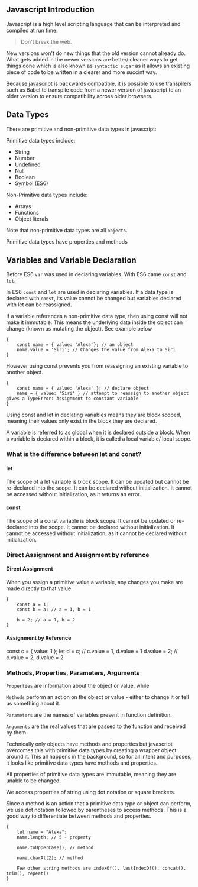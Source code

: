 ## Javascript Introduction

Javascript is a high level scripting language that can be interpreted and compiled at run time.

> Don't break the web.

New versions won't do new things that the old version cannot already do. What gets added in the newer versions are better/ cleaner ways to get things done which is also known as `syntactic sugar` as it allows an existing piece of code to be written in a clearer and more succint way.

Because javascript is backwards compatible, it is possible to use transpilers such as Babel to transpile code from a newer version of javascript to an older version to ensure compatibility across older browsers.

## Data Types

There are primitive and non-primitive data types in javascript:

Primitive data types include:

- String
- Number
- Undefined
- Null
- Boolean
- Symbol (ES6)

Non-Primitive data types include:

- Arrays
- Functions
- Object literals

Note that non-primitive data types are all `objects`.

Primitive data types have properties and methods

## Variables and Variable Declaration

Before ES6 `var` was used in declaring variables. With ES6 came `const` and `let`.

In ES6 `const` and `let` are used in declaring variables. If a data type is declared with `const`, its value cannot be changed but variables declared with let can be reassigned.

If a variable references a non-primitive data type, then using const will not make it immutable. This means the underlying data inside the object can change (known as mutating the object). See example below

    {
        const name = { value: 'Alexa'}; // an object
        name.value = 'Siri'; // Changes the value from Alexa to Siri
    }

However using const prevents you from reassigning an existing variable to another object.

    {
        const name = { value: 'Alexa' }; // declare object
        name = { value: 'Siri' } // attempt to reassign to another object gives a TypeError: Assignment to constant variable
    }

Using const and let in declating variables means they are block scoped, meaning their values only exist in the block they are declared.

A variable is referred to as global when it is declared outside a block. When a variable is declared within a block, it is called a local variable/ local scope.

### What is the difference between let and const?

#### let

The scope of a let variable is block scope. It can be updated but cannot be re-declared into the scope. It can be declared without initialization. It cannot be accessed without initialization, as it returns an error.

#### const

The scope of a const variable is block scope. It cannot be updated or re-declared into the scope. It cannot be declared without initialization. It cannot be accessed without initialization, as it cannot be declared without initialization.

### Direct Assignment and Assignment by reference

#### Direct Assignment

When you assign a primitive value a variable, any changes you make are made directly to that value.

    {
        const a = 1;
        const b = a; // a = 1, b = 1

        b = 2; // a = 1, b = 2
    }

#### Assignment by Reference

const c = { value: 1 };
let d = c; // c.value = 1, d.value = 1
d.value = 2; // c.value = 2, d.value = 2

### Methods, Properties, Parameters, Arguments

`Properties` are information about the object or value, while

`Methods` perform an action on the object or value - either to change it or tell us something about it.

`Parameters` are the names of variables present in function definition.

`Arguments` are the real values that are passed to the function and received by them

Technically only objects have methods and properties but javascript overcomes this with primitive data types by creating a wrapper object around it. This all happens in the background, so for all intent and purposes, it looks like primitive data types have methods and properties.

All properties of primitive data types are immutable, meaning they are unable to be changed.

We access properties of string using dot notation or square brackets.

Since a method is an action that a primitive data type or object can perform, we use dot notation followed by parentheses to access methods. This is a good way to differentiate between methods and properties.

    {
        let name = "Alexa";
        name.length; // 5 - property

        name.toUpperCase(); // method

        name.charAt(2); // method

        Few other string methods are indexOf(), lastIndexOf(), concat(), trim(), repeat()
    }
